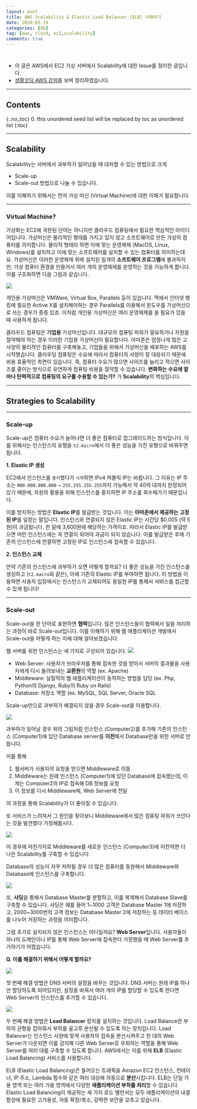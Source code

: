 ```yaml
---
layout: post
title: AWS Scalability & Elastic Load Balancer (ELB) 이해하기
date: 2020-03-19
categories: [db]
tag: [aws, cloud, ec2,scalability]
comments: true
---
```

# 
* 이 글은 AWS에서 EC2 가상 서버에서 Scalability에 대한 Issue를 정리한 글입니다.
* [생활코딩 AWS 강의](https://opentutorials.org/course/2717)를 보며 정리하였습니다.

---
## **Contents**
{:.no_toc}
0. this unordered seed list will be replaced by toc as unordered list
{:toc}

---
## **Scalability**

Scalability는 서버에서 과부하가 일어났을 때 대처할 수 있는 방법으로 크게 
* Scale-up
* Scale-out
방법으로 나눌 수 있습니다.

이를 이해하기 위해서는 먼저 가상 머신 (Virtual Machine)에 대한 이해가 필요합니다.

---
### **Virtual Machine?**

가상화는 EC2에 국한된 단어는 아니지만 클라우드 컴퓨팅에서 필요한 핵심적인 아이디어입니다. 
가상머신은 물리적인 형태를 가지고 있지 않고 소프트웨어로 만든 가상의 컴퓨터를 의미합니다.
물리적 형태라 하면 이에 맞는 운영체제 (MacOS, Linux, Windows)를 설치하고 이에 맞는 소프트웨어를 설치할 수 있는 컴퓨터를 의미하는데요.
가상머신은 이러한 운영체제 위에 설치된 일개의 **소프트웨어 프로그램**에 불과하지만, 가상 컴퓨터 환경을 만들어서 여러 개의 운영체제를 운영하는 것을 가능하게 합니다. 이를 구조화하면 다음 그림과 같습니다.

![](../images/aws-scale-1.png)

개인용 가상머신은 VMWare, Virtual Box, Parallels 등이 있습니다. 
맥에서 인터넷 뱅킹에 필요한 Active X를 설치해야하는 경우 Parallels를 이용해서 윈도우를 가상머신으로 쓰는 경우가 종종 있죠.
이처럼 개인용 가상머신은 여러 운영체제를 쓸 필요가 있을 때 사용하게 됩니다.

클라우드 컴퓨팅은 **기업용** 가상머신입니다. 대규모의 컴퓨팅 파워가 필요하거나 자원을 절약해야 하는 경우 이러한 기업용 가상머신이 필요합니다.
아마존은 엄청나게 많은 고사양의 물리적인 컴퓨터를 구축해놓고, 기업들을 위해서 가상머신을 배포하는 AWS를 시작했습니다.
클라우딩 컴퓨팅은 수요에 따라서 컴퓨터의 사양이 잘 대응되기 때문에 비용 효율적인 측면이 있습니다.
즉, 컴퓨터 수요가 많으면 사이즈를 늘리고 적으면 사이즈를 줄이는 방식으로 유연하게 컴퓨팅 비용을 절약할 수 있습니다. 
**변화하는 수요에 얼마나 탄력적으로 컴퓨팅의 요구를 수용할 수 있는가?** 가 **Scalability**의 핵심입니다.


---
## **Strategies to Scalability**

---
### Scale-up

Scale-up은 컴퓨터 수요가 늘어나면 더 좋은 컴퓨터로 업그레이드하는 방식입니다. 
이를 위해서는 인스턴스의 유형을 `t2.micro`에서 더 좋은 성능을 가진 유형으로 바꿔주면 됩니다. 


**1. Elastic IP 생성**

EC2에서 인스턴스를 `중지`했다가 `시작`하면 IPv4 퍼블릭 IP는 바뀝니다. 
그 이유는 IP 주소는 `000.000.000.000` ~ `255.255.255.255`까지 가능해서 약 40억 대까지 한정되어 있기 때문에, 자원의 활용을 위해 인스턴스를 중지하면 IP 주소를 회수해가기 때문입니다. 

이를 방지하는 방법은 **Elastic IP**를 발급받는 것입니다. 이는 **아마존에서 제공하는 고정된 IP**를 일컫는 말입니다. 
인스턴스와 연결되지 않은 Elastic IP는 시간당 $0.005 (약 5원)이 과금됩니다. 한 달에 3,600원에 해당하는 가격이죠. 
따라서 Elastic IP를 발급받으면 어떤 인스턴스에는 꼭 연결이 되어야 과금이 되지 않습니다.
이를 발급받은 후에 기존의 인스턴스에 연결하면 고정된 IP로 인스턴스에 접속할 수 있습니다.


**2. 인스턴스 교체**

만약 기존의 인스턴스에 과부하가 오면 어떻게 할까요? 
더 좋은 성능을 가진 인스턴스를 생성하고 (`t2.macro`와 같은), 이에 기존의 Elastic IP를 부여하면 됩니다. 이 방법을 이용하면 사용자 입장에서는 인스턴스가 교체되어도 동일한 IP를 통해서 서비스를 접근할 수 있게 됩니다!


---
### **Scale-out**

Scale-out을 한 단어로 표현하면 **협력**입니다. 많은 인스턴스들이 협력해서 일을 처리하는 과정이 바로 Scale-out입니다.
이를 이해하기 위해 웹 애플리케이션 개발에서 Scale-out을 어떻게 하는 지에 대해 알아보겠습니다.

웹 서버를 위한 인스턴스는 세 가지로 구성되어 있습니다.
![](../images/aws-scale-2.png)

* Web Server: 사용자가 브라우저를 통해 접속한 것을 받아서 서버의 결과물을 사용자에게 다시 돌려보내는 **교환원**의 역할 (ex. Apache)
* Middleware: 실질적의 웹 애플리케이션이 동작하는 방법을 담당 (ex. Php, Python의 Django, Ruby의 Ruby on Rails)
* Database: 저장소 역할 (ex. MySQL, SQL Server, Oracle SQL

Scale-up만으로 과부하가 해결되지 않을 경우 Scale-out을 이용합니다.

![](../images/aws-scale-3.png)

과부하가 일어날 경우 위의 그림처럼 인스턴스 (Computer2)를 추가해 기존의 인스턴스 (Computer1)에 있던 Database server를 **이전**해서 Database만을 위한 서버로 만듭니다.

이를 통해
1. 웹서버가 사용자의 요청을 받으면 Middleware로 이동
2. Middleware는 원래 인스턴스 (Computer1)에 있던 Database에 접속했는데, 이제는 Computer2의 IP로 접속해 DB 정보를 요청
3. 이 정보를 다시 Middleware에, Web Server에 전달

의 과정을 통해 Scalability가 더 좋아질 수 있습니다. 

또 서비스가 느려져서 그 원인을 찾아보니 Middleware에서 많은 컴퓨팅 파워가 쓰인다는 것을 발견했다 가정해봅시다.

![](../images/aws-scale-4.png)

이 경우에 마찬가지로 Middleware를 새로운 인스턴스 (Computer3)에 이전하면 더 나은 Scalability를 구축할 수 있습니다.

Database의 성능이 자꾸 저하될 경우 더 많은 컴퓨터를 동원해서 Middleware와 Database에 인스턴스를 구축합니다.

![](../images/aws-scale-5.png)

또, **샤딩**을 통해서 Database Master를 분할하고, 이를 복제해서 Database Slave를 구축할 수 있습니다.
샤딩은 예를 들어 1~1000 고객은 Database Master 1에 저장하고, 2000~3000번의 고객 정보는 Database Master 2에 저장하는 등 
데이터 베이스를 나누어 저장하는 과정을 의미합니다.

그럼 추가로 설치되지 않은 인스턴스는 어디일까요? **Web Server**입니다.
사용자들이 하나의 도메인이나 IP를 통해 Web Server에 접속한다 가정했을 때 Web Server를 추가하기가 어렵습니다.

**Q. 이를 해결하기 위해서 어떻게 할까요?**

![](../images/aws-scale-sol1.png)

첫 번째 해결 방법은 DNS 서버의 설정을 바꾸는 것입니다. DNS 서버는 원래 IP를 하나만 할당하도록 되어있지만, 설정을 바꿔서 여러 개의 IP를 할당할 수 있도록 한다면 Web Server의 인스턴스를 추가할 수 있습니다.

![](../images/aws-scale-sol2.png)

두 번째 해결 방법은 **Load Balancer** 장치를 설치하는 것입니다. 
Load Balance란 부하의 균형을 잡아줘서 부하를 골고루 분산될 수 있도록 하는 장치입니다. Load Balancer는 인스턴스 사양에 맞게 사용자의 접속을 분산시켜주고 한 대의 Web Server가 다운되면 이를 감지해 다른 Web Server로 우회하는 역할을 통해 Web Server를 여러 대를 구축할 수 있도록 합니다. AWS에서는 이를 위해 **ELB** (Elastic Load Balancing) 서비스를 사용합니다.


ELB (Elastic Load Balancing)은 들어오는 트래픽을 Amazon EC2 인스턴스, 컨테이너, IP 주소, Lambda 함수와 같은 여러 대상에 자동으로 **분산**시킵니다. ELB는 단일 가용 영역 또는 여러 가용 영역에서 다양한 **애플리케이션 부하를 처리**할 수 있습니다. Elastic Load Balancing이 제공하는 세 가지 로드 밸런서는 모두 애플리케이션의 내결함성에 필요한 고가용성, 자동 확장/축소, 강력한 보안을 갖추고 있습니다.

